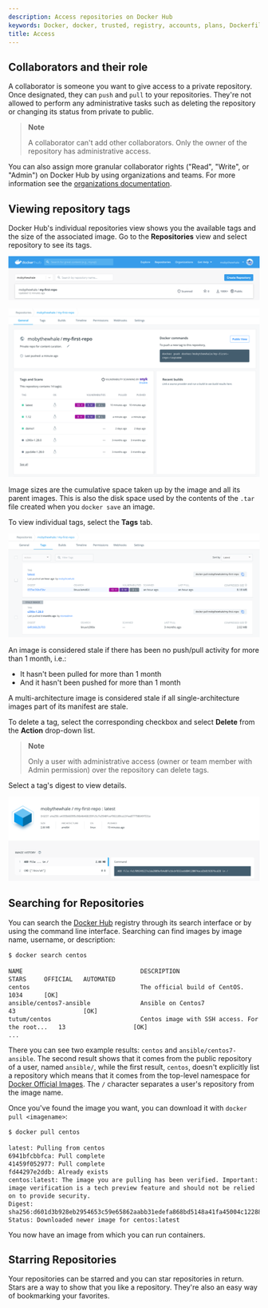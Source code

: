 ```yaml
---
description: Access repositories on Docker Hub
keywords: Docker, docker, trusted, registry, accounts, plans, Dockerfile, Docker Hub, webhooks, docs, documentation, collaborators, viewing, searching, starring
title: Access
---
```


## Collaborators and their role

A collaborator is someone you want to give access to a private repository. Once
designated, they can `push` and `pull` to your repositories. They're not
allowed to perform any administrative tasks such as deleting the repository or
changing its status from private to public.

> **Note**
>
> A collaborator can't add other collaborators. Only the owner of
> the repository has administrative access.

You can also assign more granular collaborator rights ("Read", "Write", or
"Admin") on Docker Hub by using organizations and teams. For more information
see the [organizations documentation](../../../docker-hub/orgs.md#create-an-organization).

## Viewing repository tags

Docker Hub's individual repositories view shows you the available tags and the
size of the associated image. Go to the **Repositories** view and select repository to see its tags.

![Repository View](../../images/repos-create.png)

![View Repo Tags](../../images/repo-overview.png)

Image sizes are the cumulative space taken up by the image and all its parent
images. This is also the disk space used by the contents of the `.tar` file
created when you `docker save` an image.

To view individual tags, select the **Tags** tab.

![Manage Repo Tags](../../images/repo-tags-list.png)

An image is considered stale if there has been no push/pull activity for more
than 1 month, i.e.:

* It hasn't been pulled for more than 1 month
* And it hasn't been pushed for more than 1 month

A multi-architecture image is considered stale if all single-architecture images
part of its manifest are stale.

To delete a tag, select the corresponding checkbox and select **Delete** from the
**Action** drop-down list.

> **Note**
>
> Only a user with administrative access (owner or team member with Admin
> permission) over the repository can delete tags.

Select a tag's digest to view details.

![View Tag](../../images/repo-image-layers.png)

## Searching for Repositories

You can search the [Docker Hub](https://hub.docker.com) registry through its
search interface or by using the command line interface. Searching can find
images by image name, username, or description:

```console
$ docker search centos

NAME                                 DESCRIPTION                                     STARS     OFFICIAL   AUTOMATED
centos                               The official build of CentOS.                   1034      [OK]
ansible/centos7-ansible              Ansible on Centos7                              43                   [OK]
tutum/centos                         Centos image with SSH access. For the root...   13                   [OK]
...
```

There you can see two example results: `centos` and `ansible/centos7-ansible`.
The second result shows that it comes from the public repository of a user,
named `ansible/`, while the first result, `centos`, doesn't explicitly list a
repository which means that it comes from the top-level namespace for
[Docker Official Images](../../official_images.md). The `/` character separates
a user's repository from the image name.

Once you've found the image you want, you can download it with `docker pull <imagename>`:

```console
$ docker pull centos

latest: Pulling from centos
6941bfcbbfca: Pull complete
41459f052977: Pull complete
fd44297e2ddb: Already exists
centos:latest: The image you are pulling has been verified. Important: image verification is a tech preview feature and should not be relied on to provide security.
Digest: sha256:d601d3b928eb2954653c59e65862aabb31edefa868bd5148a41fa45004c12288
Status: Downloaded newer image for centos:latest
```

You now have an image from which you can run containers.

## Starring Repositories

Your repositories can be starred and you can star repositories in return. Stars
are a way to show that you like a repository. They're also an easy way of
bookmarking your favorites.
